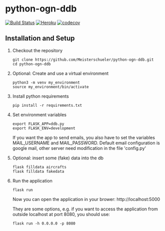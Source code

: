 # python-ogn-ddb

[![Build Status](https://travis-ci.org/Meisterschueler/python-ogn-ddb.svg?branch=master)](https://travis-ci.org/Meisterschueler/python-ogn-ddb)
[![Heroku](https://heroku-badge.herokuapp.com/?app=ogn-ddb)](https://ogn-ddb.herokuapp.com)
[![codecov](https://codecov.io/gh/Meisterschueler/python-ogn-ddb/branch/master/graph/badge.svg)](https://codecov.io/gh/Meisterschueler/python-ogn-ddb)

## Installation and Setup
1. Checkout the repository

    ```
    git clone https://github.com/Meisterschueler/python-ogn-ddb.git
    cd python-ogn-ddb
    ```

2. Optional: Create and use a virtual environment

    ```
    python3 -m venv my_environment
    source my_environment/bin/activate
    ```

3. Install python requirements

    ```
    pip install -r requirements.txt
    ```

4.  Set environment variables

    ```
    export FLASK_APP=ddb.py
	export FLASK_ENV=development
    ```

	If you want the app to send emails, you also have to set the variables MAIL_USERNAME and
	MAIL_PASSWORD. Default email configuration is google mail, other server need modification
	in the file 'config.py'

5.  Optional: insert some (fake) data into the db
    
	```
    flask filldata aircrafts
	flask filldata fakedata
    ```

6.	Run the application
	
	```
    flask run
    ```
	
	Now you can open the application in your brower: http://localhost:5000
	
	They are some options, e.g. if you want to access the application from outside localhost at
	port 8080, you should use:
	
	```
    flask run -h 0.0.0.0 -p 8080
    ```
